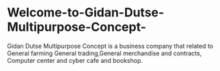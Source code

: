 # Welcome-to-Gidan-Dutse-Multipurpose-Concept-
Gidan Dutse Multipurpose Concept is a business company that related to General farming General trading,General merchandise and contracts, Computer center and cyber cafe and bookshop. 
